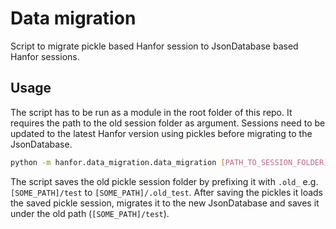 # Data migration

Script to migrate pickle based Hanfor session to JsonDatabase based Hanfor sessions.

## Usage

The script has to be run as a module in the root folder of this repo. It requires the path to the old session folder as argument. Sessions need to be updated to the latest Hanfor version using pickles before migrating to the JsonDatabase.

````bash
python -m hanfor.data_migration.data_migration [PATH_TO_SESSION_FOLDER]
````

The script saves the old pickle session folder by prefixing it with `.old_` e.g. `[SOME_PATH]/test` to `[SOME_PATH]/.old_test`. After saving the pickles it loads the saved pickle session, migrates it to the new JsonDatabase and  saves it under the old path (`[SOME_PATH]/test`).
